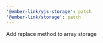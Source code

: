 ```yaml
---
'@ember-link/yjs-storage': patch
'@ember-link/storage': patch
---
```


Add replace method to array storage
